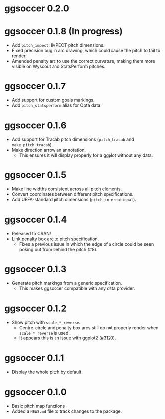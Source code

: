 # ggsoccer 0.2.0

# ggsoccer 0.1.8 (In progress)

-   Add `pitch_impect`: IMPECT pitch dimensions.
-   Fixed precision bug in arc drawing, which could cause the pitch to fail to render.
-   Amended penalty arc to use the correct curvature, making them more visible on 
    Wyscout and StatsPerform pitches.

# ggsoccer 0.1.7

-   Add support for custom goals markings.
-   Add `pitch_statsperform` alias for Opta data.

# ggsoccer 0.1.6

-   Add support for Tracab pitch dimensions (`pitch_tracab` and `make_pitch_tracab`).
-   Make direction arrow an annotation.
    -   This ensures it will display properly for a ggplot without any data.

# ggsoccer 0.1.5

-   Make line widths consistent across all pitch elements.
-   Convert coordinates between different pitch specifications.
-   Add UEFA-standard pitch dimensions (`pitch_international`).

# ggsoccer 0.1.4

-   Released to CRAN!
-   Link penalty box arc to pitch specification.
    -   Fixes a previous issue in which the edge of a circle could be seen poking out from behind the pitch (#8).

# ggsoccer 0.1.3

-   Generate pitch markings from a generic specification.
    -   This makes ggsoccer compatible with any data provider.

# ggsoccer 0.1.2

-   Show pitch with `scale_*_reverse`.
    -   Centre-circle and penalty box arcs still do not properly render when `scale_*_reverse` is used.
    -   It appears this is an issue with ggplot2 ([#3120](https://github.com/tidyverse/ggplot2/issues/3120)).

# ggsoccer 0.1.1

-   Display the whole pitch by default.

# ggsoccer 0.1.0

-   Basic pitch map functions
-   Added a `NEWS.md` file to track changes to the package.
